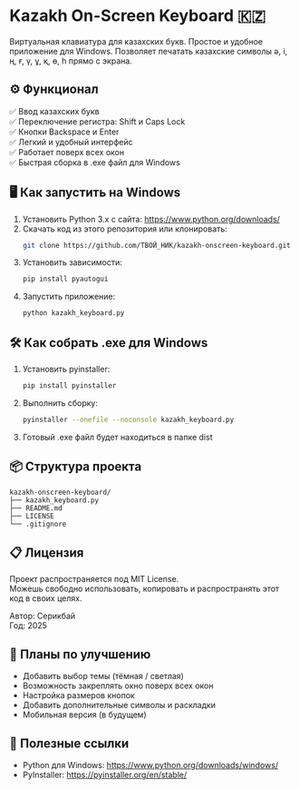 # Kazakh On-Screen Keyboard 🇰🇿

Виртуальная клавиатура для казахских букв. Простое и удобное приложение для Windows. Позволяет печатать казахские символы ә, і, ң, ғ, ү, ұ, қ, ө, һ прямо с экрана.

## ⚙️ Функционал

✅ Ввод казахских букв  
✅ Переключение регистра: Shift и Caps Lock  
✅ Кнопки Backspace и Enter  
✅ Легкий и удобный интерфейс  
✅ Работает поверх всех окон  
✅ Быстрая сборка в .exe файл для Windows  

## 🖥️ Как запустить на Windows

1. Установить Python 3.x с сайта: https://www.python.org/downloads/  
2. Скачать код из этого репозитория или клонировать:
   ```bash
   git clone https://github.com/ТВОЙ_НИК/kazakh-onscreen-keyboard.git
   ```
3. Установить зависимости:
   ```bash
   pip install pyautogui
   ```
4. Запустить приложение:
   ```bash
   python kazakh_keyboard.py
   ```

## 🛠️ Как собрать .exe для Windows

1. Установить pyinstaller:
   ```bash
   pip install pyinstaller
   ```
2. Выполнить сборку:
   ```bash
   pyinstaller --onefile --noconsole kazakh_keyboard.py
   ```
3. Готовый .exe файл будет находиться в папке dist

## 📦 Структура проекта

```
kazakh-onscreen-keyboard/
├── kazakh_keyboard.py
├── README.md
├── LICENSE
└── .gitignore
```

## 📋 Лицензия

Проект распространяется под MIT License.  
Можешь свободно использовать, копировать и распространять этот код в своих целях.  

Автор: Серикбай  
Год: 2025

## 🚀 Планы по улучшению

- Добавить выбор темы (тёмная / светлая)  
- Возможность закреплять окно поверх всех окон  
- Настройка размеров кнопок  
- Добавить дополнительные символы и раскладки  
- Мобильная версия (в будущем)

## 🔗 Полезные ссылки

- Python для Windows: https://www.python.org/downloads/windows/  
- PyInstaller: https://pyinstaller.org/en/stable/  

